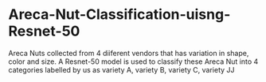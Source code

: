 # Areca-Nut-Classification-uisng-Resnet-50
Areca Nuts collected from 4 diiferent vendors that has variation in shape, color and size. A Resnet-50 model is used to classify these Areca Nut into 4 categories labelled by us as variety A, variety B, variety C, variety JJ  
